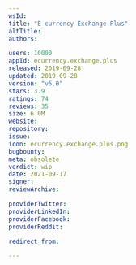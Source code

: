 ```yaml
---
wsId: 
title: "E-currency Exchange Plus"
altTitle: 
authors:

users: 10000
appId: ecurrency.exchange.plus
released: 2019-09-28
updated: 2019-09-28
version: "v5.0"
stars: 3.9
ratings: 74
reviews: 35
size: 6.0M
website: 
repository: 
issue: 
icon: ecurrency.exchange.plus.png
bugbounty: 
meta: obsolete
verdict: wip
date: 2021-09-17
signer: 
reviewArchive:

providerTwitter: 
providerLinkedIn: 
providerFacebook: 
providerReddit: 

redirect_from:

---
```


